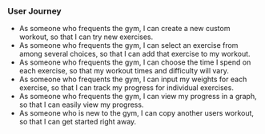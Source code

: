 ### User Journey

* As someone who frequents the gym, I can create a new custom workout, so that I can try new exercises.
* As someone who frequents the gym, I can select an exercise from among several choices, so that I can add that exercise to my workout.
* As someone who frequents the gym, I can choose the time I spend on each exercise, so that my workout times and difficulty will vary.
* As someone who frequents the gym, I can input my weights for each exercise, so that I can track my progress for individual exercises.
* As someone who frequents the gym, I can view my progress in a graph, so that I can easily view my progress.
* As someone who is new to the gym, I can copy another users workout, so that I can get started right away.
